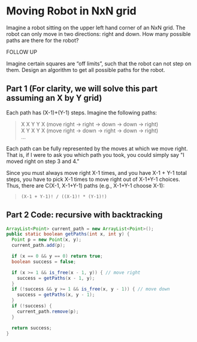 # Moving Robot in NxN grid

Imagine a robot sitting on the upper left hand corner of an NxN grid. The robot can only move in two directions: right and down. How many possible paths are there for the robot?

FOLLOW UP

Imagine certain squares are “off limits”, such that the robot can not step on them. Design an algorithm to get all possible paths for the robot.

## Part 1 (For clarity, we will solve this part assuming an X by Y grid)
Each path has (X-1)+(Y-1) steps. Imagine the following paths:
>X X Y Y X (move right -> right -> down -> down -> right)\
>X Y X Y X (move right -> down -> right -> down -> right)\
>...

Each path can be fully represented by the moves at which we move right. That is, if I were to ask you which path you took, you could simply say "I moved right on step 3 and 4."

Since you must always move right X-1 times, and you have X-1 + Y-1 total steps, you have to pick X-1 times to move right out of X-1+Y-1 choices. Thus, there are C(X-1, X-1+Y-1) paths (e.g., X-1+Y-1 choose X-1):
>`(X-1 + Y-1)! / ((X-1)! * (Y-1)!)`

## Part 2 Code: recursive with backtracking
```java
ArrayList<Point> current_path = new ArrayList<Point>();
public static boolean getPaths(int x, int y) {
  Point p = new Point(x, y);
  current_path.add(p);

  if (x == 0 && y == 0) return true;
  boolean success = false;

  if (x >= 1 && is_free(x - 1, y)) { // move right
    success = getPaths(x - 1, y);
  }
  if (!success && y >= 1 && is_free(x, y - 1)) { // move down
    success = getPaths(x, y - 1);
  }
  if (!success) {
    current_path.remove(p);
  }

  return success;
}
```